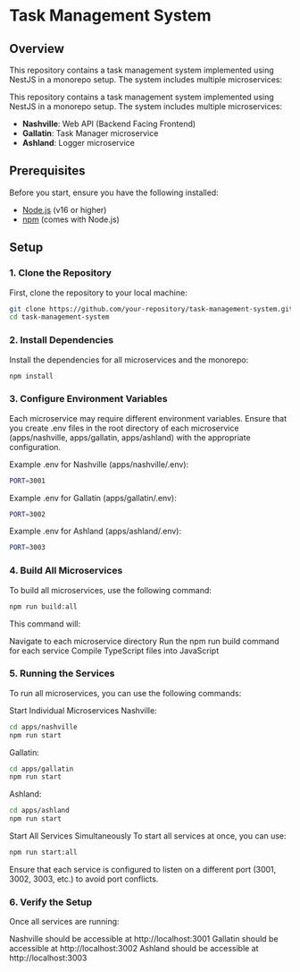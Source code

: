 # Task Management System

## Overview

This repository contains a task management system implemented using NestJS in a monorepo setup. The system includes multiple microservices:

This repository contains a task management system implemented using NestJS in a monorepo setup. The system includes multiple microservices:

- **Nashville**: Web API (Backend Facing Frontend)
- **Gallatin**: Task Manager microservice
- **Ashland**: Logger microservice

## Prerequisites

Before you start, ensure you have the following installed:
- [Node.js](https://nodejs.org/) (v16 or higher)
- [npm](https://www.npmjs.com/) (comes with Node.js)

## Setup
### 1. Clone the Repository
First, clone the repository to your local machine:

```bash
git clone https://github.com/your-repository/task-management-system.git
cd task-management-system
```

### 2. Install Dependencies
Install the dependencies for all microservices and the monorepo:

```bash
npm install
```

### 3. Configure Environment Variables
Each microservice may require different environment variables. Ensure that you create .env files in the root directory of each microservice (apps/nashville, apps/gallatin, apps/ashland) with the appropriate configuration.

Example .env for Nashville (apps/nashville/.env):

```bash
PORT=3001
```
Example .env for Gallatin (apps/gallatin/.env):

```bash
PORT=3002
```

Example .env for Ashland (apps/ashland/.env):

```bash
PORT=3003
```
### 4. Build All Microservices
To build all microservices, use the following command:

```bash
npm run build:all
```

This command will:

Navigate to each microservice directory
Run the npm run build command for each service
Compile TypeScript files into JavaScript

### 5. Running the Services
To run all microservices, you can use the following commands:

Start Individual Microservices
Nashville:

```bash
cd apps/nashville
npm run start
```
Gallatin:

```bash
cd apps/gallatin
npm run start
```

Ashland:

```bash
cd apps/ashland
npm run start
```

Start All Services Simultaneously
To start all services at once, you can use:

```bash
npm run start:all
```

Ensure that each service is configured to listen on a different port (3001, 3002, 3003, etc.) to avoid port conflicts.

### 6. Verify the Setup
Once all services are running:

Nashville should be accessible at http://localhost:3001
Gallatin should be accessible at http://localhost:3002
Ashland should be accessible at http://localhost:3003